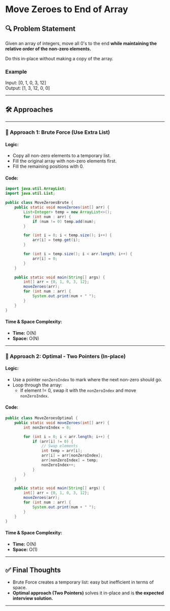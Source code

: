 # Move Zeroes to End of Array

## 🔍 Problem Statement
Given an array of integers, move all 0's to the end **while maintaining the relative order of the non-zero elements.**

Do this in-place without making a copy of the array.

### Example
Input: [0, 1, 0, 3, 12]  
Output: [1, 3, 12, 0, 0]

---

## 🛠️ Approaches

---

### 🔹 Approach 1: Brute Force (Use Extra List)

#### Logic:
- Copy all non-zero elements to a temporary list.
- Fill the original array with non-zero elements first.
- Fill the remaining positions with 0.

#### Code:
```java
import java.util.ArrayList;
import java.util.List;

public class MoveZeroesBrute {
    public static void moveZeroes(int[] arr) {
        List<Integer> temp = new ArrayList<>();
        for (int num : arr) {
            if (num != 0) temp.add(num);
        }

        for (int i = 0; i < temp.size(); i++) {
            arr[i] = temp.get(i);
        }

        for (int i = temp.size(); i < arr.length; i++) {
            arr[i] = 0;
        }
    }

    public static void main(String[] args) {
        int[] arr = {0, 1, 0, 3, 12};
        moveZeroes(arr);
        for (int num : arr) {
            System.out.print(num + " ");
        }
    }
}
```

#### Time & Space Complexity:
- **Time:** O(N)
- **Space:** O(N)

---

### 🔹 Approach 2: Optimal - Two Pointers (In-place)

#### Logic:
- Use a pointer `nonZeroIndex` to mark where the next non-zero should go.
- Loop through the array:
  - If element != 0, swap it with the `nonZeroIndex` and move `nonZeroIndex`.

#### Code:
```java
public class MoveZeroesOptimal {
    public static void moveZeroes(int[] arr) {
        int nonZeroIndex = 0;

        for (int i = 0; i < arr.length; i++) {
            if (arr[i] != 0) {
                // Swap elements
                int temp = arr[i];
                arr[i] = arr[nonZeroIndex];
                arr[nonZeroIndex] = temp;
                nonZeroIndex++;
            }
        }
    }

    public static void main(String[] args) {
        int[] arr = {0, 1, 0, 3, 12};
        moveZeroes(arr);
        for (int num : arr) {
            System.out.print(num + " ");
        }
    }
}
```

#### Time & Space Complexity:
- **Time:** O(N)
- **Space:** O(1)

---

## ✅ Final Thoughts
- Brute Force creates a temporary list: easy but inefficient in terms of space.
- **Optimal approach (Two Pointers)** solves it in-place and is **the expected interview solution.**

---

